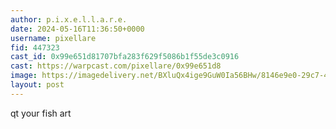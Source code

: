 ```yaml
---
author: p.i.x.e.l.l.a.r.e.
date: 2024-05-16T11:36:50+0000
username: pixellare
fid: 447323
cast_id: 0x99e651d81707bfa283f629f5086b1f55de3c0916
cast: https://warpcast.com/pixellare/0x99e651d8
image: https://imagedelivery.net/BXluQx4ige9GuW0Ia56BHw/8146e9e0-29c7-44a5-8007-00ca35d4b100/original
layout: post
---
```

qt your fish art  

<img src='https://imagedelivery.net/BXluQx4ige9GuW0Ia56BHw/8146e9e0-29c7-44a5-8007-00ca35d4b100/original' alt='' referrerpolicy='no-referrer'/>